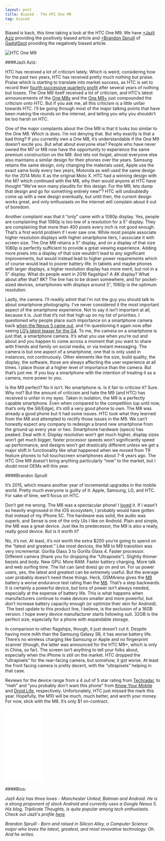 ```yaml
---
layout: post
title: Biased - The HTC One M9
tag: biased
---
```


Biased is back, this time taking a look at the HTC One M9. We have [+Jazli Aziz](http://google.com/+JazliAziz) providing the positively biased article and [+Brandon Spruill](http://plus.google.com/+BrandonSpruill) of [GadgtSpot](http://www.gadgtspot.com/) providing the negatively biased article.

![HTC One M9](http://saky.in/images/htc-one-m9.jpg "Taken from Stuff")

####Jazli Aziz:

HTC has received a lot of criticism lately. Which is weird, considering how for the past two years, HTC has received pretty much nothing but praise. Praise which is starting to translate into market success, as HTC is set to record their [fourth successive quarterly profit](http://www.androidheadlines.com/2015/04/htc-reports-q1-2015-results-detailing-profit-fourth-consecutive-quarter.html) after several years of nothing but losses. The One M9 itself received a lot of criticism, and HTC’s latest announcements of the [One M8s](http://www.engadget.com/2015/04/02/htc-one-m8s-announced/) and the [One M9+](http://www.gsmarena.com/htc_one_m9_with_duo_camera_launched_in_china-news-11836.php) just compounded the criticism onto HTC. But if you ask me, all this criticism is a little unfair towards HTC. I’ll be going through most of the major talking points that have been making the rounds on the internet, and telling you why you shouldn’t be too harsh on HTC.

One of the major complaints about the One M9 is that it looks too similar to the One M8. Which is does. I’m not denying that. But why exactly is that a bad thing? If you currently own a One M8, it’s understandable if the One M9 doesn’t excite you. But what about everyone else? People who have never owned the M7 or M8 now have the opportunity to experience the same premium construction on the M9. And lets not forget, almost everyone else also maintains a similar design for their phones over the years. Samsung retains the same design, only changing the materials used, Apple use the exact same body every two years, Motorola as well used the same design for the 2014 Moto X as the original Moto X. HTC had a winning design with the M7 which continued with the M8, why then would anyone at HTC have thought “We’ve won many plaudits for this design. For the M9, lets dump that design and go for something entirely new!”? HTC will undoubtedly come up with a new design eventually, but until then, the current design works great, and only enthusiasts on the internet will complain about it out of boredom.

Another complaint was that it “only” came with a 1080p display. Yes, people are complaining that 1080p is too low of a resolution for a 5” display. They are complaining that more than 400 pixels every inch is not good enough. That’s a first world problem if I ever saw one. While most people associate higher resolution displays with higher smartphone tiers, I associate it with screen size. The One M9 retains a 5” display, and on a display of that size 1080p is perfectly sufficient to provide a great viewing experience. Adding more pixels into a display of that size wouldn’t lead to any significant improvements, but would instead lead to higher power requirements which of course would lead to poorer battery life. In tablets and maybe phones with larger displays, a higher resolution display has more merit, but not in a 5” display. What do people want in 2016 flagships? A 4K display? What about after that? 8K? The line has to be drawn somewhere, and for pocket-sized devices, smartphones with displays around 5”, 1080p is the optimum resolution.

Lastly, the camera. I’ll readily admit that I’m not the guy you should talk to about smartphone photography. I’ve never considered it the most important aspect of the smartphone experience. Not to say it isn’t important at all, because it is. Just that it’s not that high up on my list of priorities. I questioned why people place such importance on a smartphone camera back [when the Nexus 5 came out](https://plus.google.com/+JazliAziz/posts/DUBDiMGM4CR), and I’m questioning it again now after seeing [LG’s latest teaser for the G4](https://plus.google.com/+JazliAziz/posts/gXguDjHP22D). To me, the camera on a smartphone is just that, a smartphone camera. It’s what you use when you’re out and about and you happen to come across a moment that you want to share with friends and family on social media, or via instant messaging. The camera is but one aspect of a smartphone, one that is only used in instances, not continuously. Other elements like the size, build quality, the display, the software, those are always affecting the user experience at all times. I place those at a higher level of importance than the camera. But that’s just me. If you buy a smartphone with the intention of treating it as a camera, more power to you.

Is the M9 perfect? No it isn’t. No smartphone is. Is it fair to criticise it? Sure. Why not? But the amount of criticism and hate the M9 (and HTC) has received is unfair in my eyes. Taken in isolation, the M9 is a perfectly capable smartphone. Even when compared to the competition (up until now, that’s only the S6/Edge), it’s still a very good phone to own. The M8 was already a good phone but it had some issues. HTC took what they learned from the M8 and attempted to rectify those issues in the M9. We can’t honestly expect any company to redesign a brand new smartphone from the ground up every year or two. Smartphone hardware (specs) has peaked. Deal with it. Display resolution won’t get much higher, display sizes won’t get much bigger, faster processor speeds won’t significantly speed up performance, and designs won’t get drastically different unless we get a major shift in functionality like what happened when we moved from T9 feature phones to full touchscreen smartphones about 7-8 years ago. The HTC One M9 doesn’t bring anything particularly “new” to the market, but I doubt most OEMs will this year.

####Brandon Spruill

It’s 2015, which means another year of incremental upgrades in the mobile world. Pretty much everyone is guilty of it: Apple, Samsung, LG, and HTC. For sake of time, we’ll focus on HTC.

Don’t get me wrong. The M8 was a spectacular phone! I [loved](http://www.gadgtspot.com/2014/07/30/htc-one-m8-review/) it. If I wasn’t so heavily engrossed in the iOS ecosystem, I probably would have gotten that instead of my iPhone 5C. The hardware was solid, the audio was superb, and Sense is one of the only UIs I like on Android. Plain and simple, the M8 was a great device. Just like its predecessor, the M9 is also a really, really good device. But is it worth it?

No, it’s not. At least, it’s not worth the extra $200 you’re going to spend on the “latest and greatest.” Like most devices, the M8 to M9 transition was very incremental. Gorilla Glass 3 to Gorilla Glass 4. Faster processor. Different camera (thank you for dropping the “Ultrapixels”). Slightly thinner bezels and body. New GPU. More RAM. Faster battery charging. More talk and web surfing time. The list can (and does) go on and on. For us power users, yes, the latest and greatest can be extremely useful. But the average user probably doesn’t need these things. Heck, GSMArena gives the [M9](http://www.gsmarena.com/battery-test.php3?idPhone=6891#show) battery a worse endurance test rating than the [M8](http://www.gsmarena.com/battery-test.php3?idPhone=6074#show). That’s a step backwards. It is certainly a powerful device, but tons of power isn’t always needed, especially at the expense of battery life. This is what happens when manufacturers continue to make devices smaller and more powerful, but don’t increase battery capacity enough (or optimize their skin for Android).  The best update to this product line, I believe, is the exclusion of a 16GB version. I hope every device manufacturer starts following suit. 32GB is the perfect size, especially for a phone with expandable storage.

In comparison to other flagships, though, it just doesn’t cut it. Despite having more mAh than the Samsung Galaxy S6, it has worse battery life. There’s no wireless charging like Samsung or Apple and no fingerprint scanner (though, the latter was announced for the HTC M9+, which is only in China, so far). The screen isn’t anything to tell your folks about, especially when the iPhone is still on the market. HTC dropped the “ultrapixels” for the rear-facing camera, but somehow, it got worse. At least the front facing camera is pretty decent, with the “ultrapixels” helping in that case.

Reviews for the device range from a 4 out of 5 star rating from [Techradar](http://www.techradar.com/us/reviews/phones/mobile-phones/htc-one-m9-1285623/review), to “meh” and “you probably don’t want this phone” from [Know Your Mobile](http://www.knowyourmobile.com/mobile-phones/htc-one-m9/23109/htc-one-m9-review-specs-camera-sense-7-android-lollipop-update-detailed) and [Droid Life](http://www.droid-life.com/2015/04/21/htc-one-m9-review-2/), respectively. Unfortunately, HTC just missed the mark this year. Hopefully, the M10 will be much, much better, and worth your money. For now, stick with the M8. It’s only $1 on-contract.

<iframe style="width:120px;height:240px;" marginwidth="0" marginheight="0" scrolling="no" frameborder="0" src="//ws-in.amazon-adsystem.com/widgets/q?ServiceVersion=20070822&OneJS=1&Operation=GetAdHtml&MarketPlace=IN&source=ac&ref=tf_til&ad_type=product_link&tracking_id=sakyin-21&marketplace=amazon&region=IN&placement=B00W7B72SS&asins=B00W7B72SS&linkId=HPPC5D4FXW5FJTOK&show_border=true&link_opens_in_new_window=true">
</iframe>

####Bios:

*Jazli Aziz has three loves - Manchester United, Batman and Android. He is a strong proponent of stock Android and currently uses a Google Nexus 5. His blog, Triplicate Thoughts, is quite popular among tech enthusiasts. Check out Jazli's profile [here](http://google.com/+JazliAziz).*

*Brandon Spruill - Born and raised in Silicon Alley, a Computer Science major who loves the latest, greatest, and most innovative technology. Oh. And he writes.*
